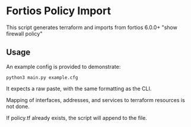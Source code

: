# Fortios Policy Import

This script generates terraform and imports from fortios 6.0.0+ "show firewall policy"


## Usage

An example config is provided to demonstrate:

`python3 main.py example.cfg`


It expects a raw paste, with the same formatting as the CLI.

Mapping of interfaces, addresses, and services to terraform resources is not done.

If policy.tf already exists, the script will append to the file.
